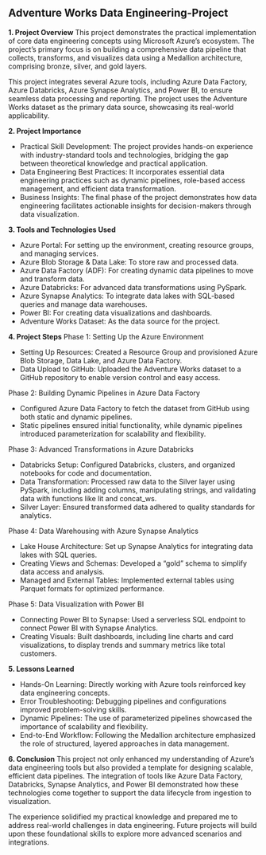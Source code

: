 ## Adventure Works Data Engineering-Project
**1. Project Overview**
This project demonstrates the practical implementation of core data engineering concepts using Microsoft Azure’s ecosystem. The project’s primary focus is on building a comprehensive data pipeline that collects, transforms, and visualizes data using a Medallion architecture, comprising bronze, silver, and gold layers.

This project integrates several Azure tools, including Azure Data Factory, Azure Databricks, Azure Synapse Analytics, and Power BI, to ensure seamless data processing and reporting. The project uses the Adventure Works dataset as the primary data source, showcasing its real-world applicability.

**2. Project Importance**
- Practical Skill Development: The project provides hands-on experience with industry-standard tools and technologies, bridging the gap between theoretical knowledge and practical application.
- Data Engineering Best Practices: It incorporates essential data engineering practices such as dynamic pipelines, role-based access management, and efficient data transformation.
- Business Insights: The final phase of the project demonstrates how data engineering facilitates actionable insights for decision-makers through data visualization.

**3. Tools and Technologies Used**
- Azure Portal: For setting up the environment, creating resource groups, and managing services.
- Azure Blob Storage & Data Lake: To store raw and processed data.
- Azure Data Factory (ADF): For creating dynamic data pipelines to move and transform data.
- Azure Databricks: For advanced data transformations using PySpark.
- Azure Synapse Analytics: To integrate data lakes with SQL-based queries and manage data warehouses.
- Power BI: For creating data visualizations and dashboards.
- Adventure Works Dataset: As the data source for the project.

**4. Project Steps**
Phase 1: Setting Up the Azure Environment
- Setting Up Resources: Created a Resource Group and provisioned Azure Blob Storage, Data Lake, and Azure Data Factory.
- Data Upload to GitHub: Uploaded the Adventure Works dataset to a GitHub repository to enable version control and easy access.
  
Phase 2: Building Dynamic Pipelines in Azure Data Factory
- Configured Azure Data Factory to fetch the dataset from GitHub using both static and dynamic pipelines.
- Static pipelines ensured initial functionality, while dynamic pipelines introduced parameterization for scalability and flexibility.
  
Phase 3: Advanced Transformations in Azure Databricks
- Databricks Setup: Configured Databricks, clusters, and organized notebooks for code and documentation.
- Data Transformation: Processed raw data to the Silver layer using PySpark, including adding columns, manipulating strings, and validating data with functions like lit and concat_ws.
- Silver Layer: Ensured transformed data adhered to quality standards for analytics.
  
Phase 4: Data Warehousing with Azure Synapse Analytics
- Lake House Architecture: Set up Synapse Analytics for integrating data lakes with SQL queries.
- Creating Views and Schemas: Developed a “gold” schema to simplify data access and analysis.
- Managed and External Tables: Implemented external tables using Parquet formats for optimized performance.
  
Phase 5: Data Visualization with Power BI
- Connecting Power BI to Synapse: Used a serverless SQL endpoint to connect Power BI with Synapse Analytics.
- Creating Visuals: Built dashboards, including line charts and card visualizations, to display trends and summary metrics like total customers.
  
**5. Lessons Learned**
- Hands-On Learning: Directly working with Azure tools reinforced key data engineering concepts.
- Error Troubleshooting: Debugging pipelines and configurations improved problem-solving skills.
- Dynamic Pipelines: The use of parameterized pipelines showcased the importance of scalability and flexibility.
- End-to-End Workflow: Following the Medallion architecture emphasized the role of structured, layered approaches in data management.
  
**6. Conclusion**
This project not only enhanced my understanding of Azure’s data engineering tools but also provided a template for designing scalable, efficient data pipelines. The integration of tools like Azure Data Factory, Databricks, Synapse Analytics, and Power BI demonstrated how these technologies come together to support the data lifecycle from ingestion to visualization.

The experience solidified my practical knowledge and prepared me to address real-world challenges in data engineering. Future projects will build upon these foundational skills to explore more advanced scenarios and integrations.

